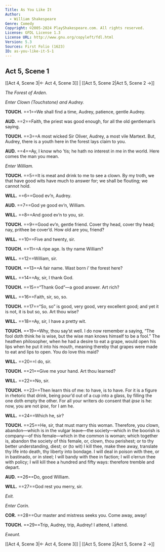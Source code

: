 ```yaml
---
Title: As You Like It
Author: 
  - William Shakespeare
Genre: Comedy
Copyright: ©2005-2024 PlayShakespeare.com. All rights reserved.
License: GFDL License 1.3
License URL: http://www.gnu.org/copyleft/fdl.html
Version: 5.3
Sources: First Folio (1623)
ID: as-you-like-it-5-1
---
```


## Act 5, Scene 1
[[Act 4, Scene 3|← Act 4, Scene 3]] | [[Act 5, Scene 2|Act 5, Scene 2 →]]

*The Forest of Arden.*

*Enter Clown (Touchstone) and Audrey.*

**TOUCH.**
==1==We shall find a time, Audrey, patience, gentle Audrey.

**AUD.**
==2==Faith, the priest was good enough, for all the old gentleman’s saying.

**TOUCH.**
==3==A most wicked Sir Oliver, Audrey, a most vile Martext. But, Audrey, there is a youth here in the forest lays claim to you.

**AUD.**
==4==Ay, I know who ’tis; he hath no interest in me in the world. Here comes the man you mean.

*Enter William.*

**TOUCH.**
==5==It is meat and drink to me to see a clown. By my troth, we that have good wits have much to answer for; we shall be flouting; we cannot hold.

**WILL.**
==6==Good ev’n, Audrey.

**AUD.**
==7==God ye good ev’n, William.

**WILL.**
==8==And good ev’n to you, sir.

**TOUCH.**
==9==Good ev’n, gentle friend. Cover thy head, cover thy head; nay, prithee be cover’d. How old are you, friend?

**WILL.**
==10==Five and twenty, sir.

**TOUCH.**
==11==A ripe age. Is thy name William?

**WILL.**
==12==William, sir.

**TOUCH.**
==13==A fair name. Wast born i’ the forest here?

**WILL.**
==14==Ay, sir, I thank God.

**TOUCH.**
==15==“Thank God”—a good answer. Art rich?

**WILL.**
==16==Faith, sir, so, so.

**TOUCH.**
==17==“So, so” is good, very good, very excellent good; and yet it is not, it is but so, so. Art thou wise?

**WILL.**
==18==Ay, sir, I have a pretty wit.

**TOUCH.**
==19==Why, thou say’st well. I do now remember a saying, “The fool doth think he is wise, but the wise man knows himself to be a fool.” The heathen philosopher, when he had a desire to eat a grape, would open his lips when he put it into his mouth, meaning thereby that grapes were made to eat and lips to open. You do love this maid?

**WILL.**
==20==I do, sir.

**TOUCH.**
==21==Give me your hand. Art thou learned?

**WILL.**
==22==No, sir.

**TOUCH.**
==23==Then learn this of me: to have, is to have. For it is a figure in rhetoric that drink, being pour’d out of a cup into a glass, by filling the one doth empty the other. For all your writers do consent that *ipse* is he: now, you are not *ipse*, for I am he.

**WILL.**
==24==Which he, sir?

**TOUCH.**
==25==He, sir, that must marry this woman. Therefore, you clown, abandon—which is in the vulgar leave—the society—which in the boorish is company—of this female—which in the common is woman; which together is, abandon the society of this female, or, clown, thou perishest; or to thy better understanding, diest; or (to wit) I kill thee, make thee away, translate thy life into death, thy liberty into bondage. I will deal in poison with thee, or in bastinado, or in steel; I will bandy with thee in faction; I will o’errun thee with policy; I will kill thee a hundred and fifty ways: therefore tremble and depart.

**AUD.**
==26==Do, good William.

**WILL.**
==27==God rest you merry, sir.

*Exit.*

*Enter Corin.*

**COR.**
==28==Our master and mistress seeks you. Come away, away!

**TOUCH.**
==29==Trip, Audrey, trip, Audrey! I attend, I attend.

*Exeunt.*

[[Act 4, Scene 3|← Act 4, Scene 3]] | [[Act 5, Scene 2|Act 5, Scene 2 →]]